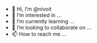 - 👋 Hi, I’m @nivoit
- 👀 I’m interested in ...
- 🌱 I’m currently learning ...
- 💞️ I’m looking to collaborate on ...
- 📫 How to reach me ...

<!---
nivoit/nivoit is a ✨ special ✨ repository because its `README.md` (this file) appears on your GitHub profile.
You can click the Preview link to take a look at your changes.
--->

